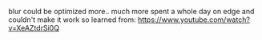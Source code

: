 blur could be optimized more.. much more
spent a whole day on edge and couldn't make it work so learned from: https://www.youtube.com/watch?v=XeAZtdrSi0Q